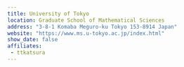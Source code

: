 ```yaml
---
title: University of Tokyo
location: Graduate School of Mathematical Sciences
address: "3-8-1 Komaba Meguro-ku Tokyo 153-8914 Japan"
website: "https://www.ms.u-tokyo.ac.jp/index.html"
show_date: false
affiliates:
 - ttkatsura
---
```

